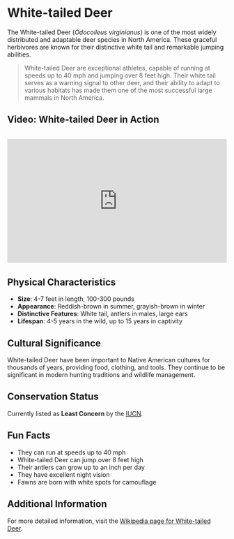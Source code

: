 # White-tailed Deer

The White-tailed Deer (*Odocoileus virginianus*) is one of the most widely distributed and adaptable deer species in North America. These graceful herbivores are known for their distinctive white tail and remarkable jumping abilities.

> White-tailed Deer are exceptional athletes, capable of running at speeds up to 40 mph and jumping over 8 feet high. Their white tail serves as a warning signal to other deer, and their ability to adapt to various habitats has made them one of the most successful large mammals in North America.

## Video: White-tailed Deer in Action
<div class="video-container" style="position: relative; padding-bottom: 56.25%; height: 0; overflow: hidden; max-width: 100%; margin: 2rem 0;">
    <iframe style="position: absolute; top: 0; left: 0; width: 100%; height: 100%;" 
            src="https://www.youtube.com/embed/8X7U9qXzqXc" 
            title="White-tailed Deer in Action" 
            frameborder="0" 
            allow="accelerometer; autoplay; clipboard-write; encrypted-media; gyroscope; picture-in-picture" 
            allowfullscreen>
    </iframe>
</div>

## Physical Characteristics

- **Size**: 4-7 feet in length, 100-300 pounds
- **Appearance**: Reddish-brown in summer, grayish-brown in winter
- **Distinctive Features**: White tail, antlers in males, large ears
- **Lifespan**: 4-5 years in the wild, up to 15 years in captivity

## Cultural Significance
White-tailed Deer have been important to Native American cultures for thousands of years, providing food, clothing, and tools. They continue to be significant in modern hunting traditions and wildlife management.

## Conservation Status
Currently listed as **Least Concern** by the [IUCN](https://www.iucnredlist.org/species/42394/22162580).

## Fun Facts
- They can run at speeds up to 40 mph
- White-tailed Deer can jump over 8 feet high
- Their antlers can grow up to an inch per day
- They have excellent night vision
- Fawns are born with white spots for camouflage

## Additional Information
For more detailed information, visit the [Wikipedia page for White-tailed Deer](https://en.wikipedia.org/wiki/White-tailed_deer). 